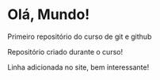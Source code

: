 # Olá, Mundo!
 Primeiro repositório do curso de git e github

Repositório criado durante o curso!

Linha adicionada no site, bem interessante!
